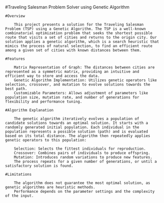 #Traveling Salesman Problem Solver using Genetic Algorithm

    #Overview

        This project presents a solution for the Traveling Salesman Problem (TSP) using a Genetic Algorithm. The TSP is a well-known combinatorial optimization problem that seeks the shortest possible route that visits a set of cities and returns to the origin city. Our solution applies a genetic algorithm, which is a search heuristic that mimics the process of natural selection, to find an efficient route among a given set of cities with known distances between them.

    #Features

        Matrix Representation of Graph: The distances between cities are represented as a symmetric matrix, providing an intuitive and efficient way to store and access the data.
        Genetic Algorithm Implementation: Utilizes genetic operators like selection, crossover, and mutation to evolve solutions towards the best path.
        Customizable Parameters: Allows adjustment of parameters like population size, mutation rate, and number of generations for flexibility and performance tuning.

    #Algorithm Explanation

        The genetic algorithm iteratively evolves a population of candidate solutions towards an optimal solution. It starts with a randomly generated initial population. Each individual in the population represents a possible solution (path) and is evaluated based on its total distance. The algorithm then repeatedly applies genetic operators to this population:

        Selection: Selects the fittest individuals for reproduction.
        Crossover: Combines pairs of individuals to produce offspring.
        Mutation: Introduces random variations to produce new features.
        The process repeats for a given number of generations, or until a satisfactory solution is found.

    #Limitations

        The algorithm does not guarantee the most optimal solution, as genetic algorithms are heuristic methods.
        Performance depends on the parameter settings and the complexity of the input.
